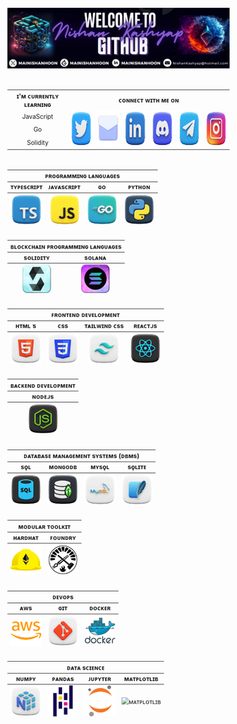 <p align="center">
 <img src="https://github.com/mainishanhoon/mainishanhoon/blob/main/Assests/Github%20Cover%20Page.png" alt="Cover Page"/>
</p>
<!--
## ​ᴀʙᴏᴜᴛ ᴍᴇ
<b>ɪ ʟᴏᴠᴇ ʙʟᴏᴄᴋᴄʜᴀɪɴ ᴛᴇᴄʜɴᴏʟᴏɢʏ, ᴇѕᴘᴇᴄɪᴀʟʟʏ ѕᴍᴀʀᴛ ᴄᴏɴᴛʀᴀᴄᴛѕ, ʙᴇᴄᴀᴜѕᴇ ᴛʜᴇʏ ᴄᴀɴ ᴄʜᴀɴɢᴇ ʜᴏᴡ ɪɴᴅᴜѕᴛʀɪᴇѕ ᴡᴏʀᴋ ʙʏ ᴍᴀᴋɪɴɢ ᴀɢʀᴇᴇᴍᴇɴᴛѕ ᴀᴜᴛᴏᴍᴀᴛɪᴄ ᴀɴᴅ ᴛʀᴜѕᴛᴡᴏʀᴛʜʏ ᴡɪᴛʜᴏᴜᴛ ᴍɪᴅᴅʟᴇᴍᴇɴ. ᴛᴏ ʙʀɪᴅɢᴇ ʙʟᴏᴄᴋᴄʜᴀɪɴ ᴡɪᴛʜ ʀᴇᴀʟ-ᴡᴏʀʟᴅ ᴀᴘᴘʟɪᴄᴀᴛɪᴏɴѕ, ɪ ᴀᴍ ᴄᴜʀʀᴇɴᴛʟʏ ʟᴇᴀʀɴɪɴɢ ꜰʀᴏɴᴛᴇɴᴅ ᴀɴᴅ ʙᴀᴄᴋᴇɴᴅ ᴅᴇᴠᴇʟᴏᴘᴍᴇɴᴛ.</b>
-->
<br/>

<table align="center">
    <tr>
      <th align="center" >ɪ'ᴍ ᴄᴜʀʀᴇɴᴛʟʏ ʟᴇᴀʀɴɪɴɢ</th>
      <th align="center" colspan="6">ᴄᴏɴɴᴇᴄᴛ ᴡɪᴛʜ ᴍᴇ ᴏɴ</th>
    </tr>
    <tr>
    <td align="center">JavaScript</td>
      <td align="center" rowspan="3">
        <a href="https://x.com/mainishanhoon" target="_blank">
          <img src="https://github.com/mainishanhoon/mainishanhoon/blob/main/Assests/Social%20Media/Twitter.png" width="80" height="80" alt="Twitter">
        </a>
      </td>
      <td align="center" rowspan="3">
        <a href="mailto:NishanKashyap@hotmail.com">
        <img src="https://github.com/mainishanhoon/mainishanhoon/blob/main/Assests/Social%20Media/Email.png" width="80" height="80" alt="Email">
        </a>
      </td>
      <td align="center" rowspan="3">
        <a href="https://www.linkedin.com/in/mainishanhoon" target="_blank">
          <img src="https://github.com/mainishanhoon/mainishanhoon/blob/main/Assests/Social%20Media/LinkedIn.png" width="80" height="80" alt="LinkedIn">
        </a>
      </td>
      <td align="center" rowspan="3">
        <a href="https://discordapp.com/users/531301893050204170" target="_blank">
          <img src="https://github.com/mainishanhoon/mainishanhoon/blob/main/Assests/Social%20Media/Discord.png" width="80" height="80" alt="Discord">
        </a>
      </td>
      <td align="center" rowspan="3">
        <a href="https://telegram.me/mainishanhoon" target="_blank">
          <img src="https://github.com/mainishanhoon/mainishanhoon/blob/main/Assests/Social%20Media/Telegram.png" width="80" height="80" alt="Telegram">
        </a>
      </td>
      <td align="center" rowspan="3">
        <a href="https://www.instagram.com/mainishanhoon" target="_blank">
          <img src="https://github.com/mainishanhoon/mainishanhoon/blob/main/Assests/Social%20Media/Instagram.png" width="80" height="80" alt="Instagram">
        </a>
      </td>
    </tr>
    <tr>
    <td align="center">Go</td>
    </tr>
    <tr>
    <td align="center">Solidity</td>
    </tr>
  </table>

<br/>


   <table align="left">
     <thead>
       <tr>
         <th scope="col" colspan ="5">ᴘʀᴏɢʀᴀᴍᴍɪɴɢ ʟᴀɴɢᴜᴀɢᴇѕ</th>
       </tr>
     </thead>
     <tbody>
          <tr>
         <td align ="center"><b>ᴛʏᴘᴇѕᴄʀɪᴘᴛ</b></td>
         <td align ="center"><b>ᴊᴀᴠᴀѕᴄʀɪᴘᴛ</b></td>
         <td align ="center"><b>ɢᴏ</b></td>
         <td align ="center"><b>ᴘʏᴛʜᴏɴ</b></td>
       </tr>
     </tbody>
     <tfoot>
       <tr>
         <td align ="center"><img src="https://github.com/mainishanhoon/mainishanhoon/blob/main/Assests/TypeScript.png" title="ᴛʏᴘᴇѕᴄʀɪᴘᴛ" alt="ᴛʏᴘᴇѕᴄʀɪᴘᴛ" width="70" height="70"/></td>
         <td align ="center"><img src="https://github.com/mainishanhoon/mainishanhoon/blob/main/Assests/JavaScript.png" title="ᴊᴀᴠᴀѕᴄʀɪᴘᴛ" alt="ᴊᴀᴠᴀѕᴄʀɪᴘᴛ" width="70" height="70"/></td>
         <td align ="center"><img src="https://github.com/mainishanhoon/mainishanhoon/blob/main/Assests/Golang.png" title="ɢᴏʟᴀɴɢ" alt="ɢᴏʟᴀɴɢ" width="70" height="70"/></td>
         <td align ="center"><img src="https://github.com/mainishanhoon/mainishanhoon/blob/main/Assests/Python.png" title="ᴘʏᴛʜᴏɴ" alt="ᴘʏᴛʜᴏɴ" width="70" height="70"/></td>     
       </tr>
     </tfoot>
   </table>
   
   <table align="right">
     <thead>
       <tr>
         <th scope="col" colspan ="4">​​ʙʟᴏᴄᴋᴄʜᴀɪɴ ᴘʀᴏɢʀᴀᴍᴍɪɴɢ ʟᴀɴɢᴜᴀɢᴇѕ</th>
       </tr>
     </thead>
     <tbody>
          <tr>
         <td align ="center"><b>ѕᴏʟɪᴅɪᴛʏ</b></td>
         <td align ="center"><b>ѕᴏʟᴀɴᴀ</b></td>
<!--          <td align ="center"><b>ʀᴜѕᴛ</b></td> -->
       </tr>
     </tbody>
     <tfoot>
       <tr>
         <td align ="center"><img src="https://github.com/mainishanhoon/mainishanhoon/blob/main/Assests/Solidity.png" title="ѕᴏʟɪᴅɪᴛʏ" alt="ѕᴏʟɪᴅɪᴛʏ" width="65" height="65"/></td>
         <td align ="center"><img src="https://github.com/mainishanhoon/mainishanhoon/blob/main/Assests/Solana.png" title="ѕᴏʟᴀɴᴀ" alt="ѕᴏʟᴀɴᴀ" width="65" height="65"/></td> 
<!--          <td align ="center"><img src="https://github.com/mainishanhoon/mainishanhoon/blob/main/Assests/Rust.png" title="ʀᴜѕᴛ"  alt="ʀᴜѕᴛ" width="70" height="70"/></td>      -->
       </tr>
     </tfoot>
   </table>
   
  --- 
  
   <br/>
   
   <table align="left">
     <thead>
       <tr>
         <th scope="col" colspan ="6">ꜰʀᴏɴᴛᴇɴᴅ ᴅᴇᴠᴇʟᴏᴘᴍᴇɴᴛ</th>
       </tr>
     </thead>
     <tbody>
          <tr>
         <td align ="center"><b>ʜᴛᴍʟ ƽ</b></td>
         <td align ="center"><b>ᴄѕѕ</b></td>
         <td align ="center"><b>ᴛᴀɪʟᴡɪɴᴅ ᴄѕѕ</b></td>
         <td align ="center"><b>ʀᴇᴀᴄᴛ.ᴊѕ</b></td>
<!--          <td align ="center"><b>ᴀɴɢᴜʟᴀʀ.ᴊѕ</b></td> -->
<!--          <td align ="center"><b>ᴠᴜᴇ.ᴊѕ</b></td> -->
       </tr>
     </tbody>
     <tfoot>
       <tr>
         <td align ="center"><img src="https://github.com/mainishanhoon/mainishanhoon/blob/main/Assests/HTML5.png" title="ʜᴛᴍʟ ƽ" alt="ʜᴛᴍʟ ƽ" width="70" height="70"/></td>
         <td align ="center"><img src="https://github.com/mainishanhoon/mainishanhoon/blob/main/Assests/CSS.png" title="ᴄѕѕ" alt="ᴄѕѕ" width="70" height="70"/></td>
         <td align ="center"><img src="https://github.com/mainishanhoon/mainishanhoon/blob/main/Assests/Tailwind%20CSS.png" title="ᴛᴀɪʟᴡɪɴᴅ ᴄѕѕ" alt="ᴛᴀɪʟᴡɪɴᴅ ᴄѕѕ" width="70" height="70"/></td>     
         <td align ="center"><img src="https://github.com/mainishanhoon/mainishanhoon/blob/main/Assests/React.js.png" title="ʀᴇᴀᴄᴛ.ᴊѕ" alt="ʀᴇᴀᴄᴛ.ᴊѕ" width="70" height="70"/></td>
<!--          <td align ="center"><img src="https://github.com/mainishanhoon/mainishanhoon/blob/main/Assests/Angular.js.png" title="ᴀɴɢᴜʟᴀʀ.ᴊѕ" alt="ᴀɴɢᴜʟᴀʀ.ᴊѕ" width="70" height="70"/></td> -->
<!--          <td align ="center"><img src="https://github.com/mainishanhoon/mainishanhoon/blob/main/Assests/Vue.js.png" title="ᴠᴜᴇ.ᴊѕ" alt="ᴠᴜᴇ.ᴊѕ" width="70" height="70"/></td> -->
       </tr>
     </tfoot>
   </table>
   
   <table align="right">
     <thead>
       <tr>
         <th scope="col" colspan ="2">ʙᴀᴄᴋᴇɴᴅ ᴅᴇᴠᴇʟᴏᴘᴍᴇɴᴛ</th>
       </tr>
     </thead>
     <tbody>
       <tr>
<!--          <td align ="center"><b>ɴᴇѕᴛ.ᴊѕ</b></td> -->
         <td align ="center"><b>ɴᴏᴅᴇ.ᴊѕ</b></td>
       </tr>
     </tbody>
     <tfoot>
       <tr>
<!--          <td align ="center"><img src="https://github.com/mainishanhoon/mainishanhoon/blob/main/Assests/Nest.js.png" title="ɴᴇѕᴛ.ᴊѕ" alt="ɴᴇѕᴛ.ᴊѕ" width="70" height="70"/></td> -->
         <td align ="center"><img src="https://github.com/mainishanhoon/mainishanhoon/blob/main/Assests/Node.js.png" title="ɴᴏᴅᴇ.ᴊѕ"  alt="ɴᴏᴅᴇ.ᴊѕ" width="70" height="70"/></td>     
       </tr>
     </tfoot>
   </table>
   
   <br/>
   
   <table align="left">
     <thead>
       <tr>
         <th scope="col" colspan ="5">​​ᴅᴀᴛᴀʙᴀѕᴇ ᴍᴀɴᴀɢᴇᴍᴇɴᴛ ѕʏѕᴛᴇᴍѕ (ᴅʙᴍѕ)</th>
       </tr>
     </thead>
     <tbody>
          <tr>
         <td align ="center"><b>ѕǫ​​ʟ</b></td>
<!--          <td align ="center"><b>ᴘᴏѕᴛɢʀᴇѕǫʟ</b></td> -->
         <td align ="center"><b>ᴍᴏɴɢᴏᴅʙ</b></td>
         <td align ="center"><b>ᴍʏѕ​​ǫʟ</b></td>
         <td align ="center"><b>ѕǫʟɪᴛᴇ</b></td>
       </tr>
     </tbody>
     <tfoot>
       <tr>
         <td align ="center"><img src="https://github.com/mainishanhoon/mainishanhoon/blob/main/Assests/SQL.png" title="ѕǫ​​ʟ" alt="ѕǫ​​ʟ" width="70" height="70"/></td>
<!--          <td align ="center"><img src="https://github.com/devicons/devicon/blob/master/icons/postgresql/postgresql-original.svg" title="ᴘᴏѕᴛɢʀᴇѕǫ​​ʟ" alt="ᴘᴏѕᴛɢʀᴇѕǫ​​ʟ" width="70" height="70"/></td> -->
         <td align ="center"><img src="https://github.com/mainishanhoon/mainishanhoon/blob/main/Assests/MongoDB.png" title="ᴍᴏɴɢᴏᴅʙ" alt="ᴍᴏɴɢᴏᴅʙ" width="70" height="70"/></td>     
         <td align ="center"><img src="https://github.com/mainishanhoon/mainishanhoon/blob/main/Assests/MySQL.png" title="ᴍʏѕǫ​​ʟ" alt="ᴍʏѕǫ​​ʟ" width="70" height="70"/></td>     
         <td align ="center"><img src="https://github.com/mainishanhoon/mainishanhoon/blob/main/Assests/SQLite.png" title="ѕ🇶​ǫʟɪᴛᴇ" alt="ѕǫ​​ʟɪᴛᴇ" width="70" height="70"/></td>     
       </tr>
     </tfoot>
   </table>
   
   <table align="right">
     <thead>
       <tr>
         <th scope="col" colspan ="2">​​ᴍᴏᴅᴜʟᴀʀ ᴛᴏᴏʟᴋɪᴛ</th>
       </tr>
     </thead>
     <tbody>
          <tr>
         <td align ="center"><b>ʜᴀʀᴅʜᴀᴛ</b></td>
         <td align ="center"><b>ꜰᴏᴜɴᴅʀʏ</b></td>
       </tr>
     </tbody>
     <tfoot>
       <tr>
         <td align ="center"><img src="https://github.com/devicons/devicon/blob/master/icons/hardhat/hardhat-original.svg" title="ʜᴀʀᴅʜᴀᴛ" alt="ʜᴀʀᴅʜᴀᴛ" width="70" height="70"/></td>
         <td align ="center"><img src="https://github.com/foundry-rs/.github/blob/main/profile/logo.png" title="ꜰᴏᴜɴᴅʀʏ" alt="ꜰᴏᴜɴᴅʀʏ" width="70" height="70"/></td>
       </tr>
     </tfoot>
   </table>
   
   <br/>
   
   <table align="left">
     <thead>
       <tr>
         <th scope="col" colspan ="3">ᴅᴇᴠᴏᴘѕ</th>
       </tr>
     </thead>
     <tbody>
          <tr>
         <td align ="center"><b>ᴀᴡѕ</b></td>
         <td align ="center"><b>ɢɪᴛ</b></td>
         <td align ="center"><b>ᴅᴏᴄᴋᴇʀ</b></td>
       </tr>
     </tbody>
     <tfoot>
       <tr>
         <td align ="center"><img src="https://github.com/devicons/devicon/blob/master/icons/amazonwebservices/amazonwebservices-plain-wordmark.svg" title="ᴀᴡѕ" alt="ᴀᴡѕ" width="70" height="70"/></td>
         <td align ="center"><img src="https://github.com/mainishanhoon/mainishanhoon/blob/main/Assests/Git.png" title="ɢɪᴛ" alt="ɢɪᴛ" width="70" height="70"/></td>
         <td align ="center"><img src="https://github.com/devicons/devicon/blob/master/icons/docker/docker-original-wordmark.svg" title="ᴅᴏᴄᴋᴇʀ" alt="ᴅᴏᴄᴋᴇʀ" width="70" height="70"/></td>
       </tr>
     </tfoot>
   </table>
   
   <table align="right">
     <thead>
       <tr>
         <th scope="col" colspan ="4">ᴅᴀᴛᴀ ѕᴄɪᴇɴᴄᴇ</th>
       </tr>
     </thead>
     <tbody>
          <tr>
         <td align ="center"><b>ɴᴜᴍᴘʏ</b></td>
         <td align ="center"><b>ᴘᴀɴᴅᴀѕ</b></td>
         <td align ="center"><b>ᴊᴜᴘʏᴛᴇʀ</b></td>
         <td align ="center"><b>ᴍᴀᴛᴘʟᴏᴛʟɪʙ</b></td>
       </tr>
     </tbody>
     <tfoot>
       <tr>
         <td align ="center"><img src="https://github.com/mainishanhoon/mainishanhoon/blob/main/Assests/NumPy.png" title="ɴᴜᴍᴘʏ" alt="ɴᴜᴍᴘʏ" width="70" height="70"/></td>
         <td align ="center"><img src="https://github.com/devicons/devicon/blob/master/icons/pandas/pandas-original.svg" title="ᴘᴀɴᴅᴀѕ" alt="ᴘᴀɴᴅᴀѕ" width="70" height="70"/></td>
         <td align ="center"><img src="https://github.com/devicons/devicon/blob/master/icons/jupyter/jupyter-original.svg" title="ᴊᴜᴘʏᴛᴇʀ" alt="ᴊᴜᴘʏᴛᴇʀ" width="70" height="70"/></td> 
         <td align ="center"><img src="https://upload.wikimedia.org/wikipedia/commons/thumb/8/84/Matplotlib_icon.svg/2048px-Matplotlib_icon.svg.png" title="ᴍᴀᴛᴘʟᴏᴛʟɪʙ" alt="ᴍᴀᴛᴘʟᴏᴛʟɪʙ" width="70" height="70"/></td>
       </tr>
     </tfoot>
   </table>
   
<br/>

<!--
## ​🇵​​🇷​​🇴​​🇬​​🇷​​🇦​​🇲​​🇲​​🇮​​🇳​​🇬​ ​🇱​​🇦​​🇳​​🇬​​🇺​​🇦​​🇬​​🇪​​🇸​
| JavaScript | Go | Solidity | Python3 |
|:----------:|:----------:|:----------:|:----------:|
|<img src="https://github.com/mainishanhoon/mainishanhoon/blob/main/Assests/JavaScript.png" title="JavaScript" alt="JavaScript" width="80" height="80"/>|<img src="https://github.com/mainishanhoon/mainishanhoon/blob/main/Assests/Golang.png" title="Golang" alt="Golang" width="80" height="80"/>|<img src="https://github.com/devicons/devicon/blob/master/icons/solidity/solidity-original.svg" title="Solidity" alt="Solidity" width="80" height="80"/>|<img src="https://github.com/mainishanhoon/mainishanhoon/blob/main/Assests/Python.png" title="Python"  alt="Python" width="80" height="80"/>|


## 🇫​​🇷​​🇴​​🇳​​🇹​​🇪​​🇳​​🇩​ ​🇩​​🇪​​🇻​​🇪​​🇱​​🇴​​🇵​​🇪​​🇲​​🇪​​🇳​​🇹​
| HTML5 | CSS | Tailwind CSS |
|:----------:|:----------:|:----------:|
|<img src="https://github.com/mainishanhoon/mainishanhoon/blob/main/Assests/HTML5.png" title="HTML5" alt="HTML5" width="80" height="80"/>|<img src="https://github.com/mainishanhoon/mainishanhoon/blob/main/Assests/CSS.png" title="CSS" alt="CSS" width="80" height="80"/>|<img src="https://github.com/mainishanhoon/mainishanhoon/blob/main/Assests/Tailwind%20CSS.png" title="React.js" alt="React.js" width="80" height="80"/>|


## ​🇧​​🇦​​🇨​​🇰​​🇪​​🇳​​🇩​ ​🇩​​🇪​​🇻​​🇪​​🇱​​🇴​​🇵​​🇪​​🇲​​🇪​​🇳​​🇹​
| Node.js |
|:---------:|
|<img src="https://github.com/mainishanhoon/mainishanhoon/blob/main/Assests/Node.js.png" title="Node.js" alt="Node.js" width="80" height="80"/>|


## ​🇩​​🇦​​🇹​​🇦​ ​🇸​​🇨​​🇮​​🇪​​🇳​​🇨​​🇪
| Numpy | Pandas |  Jupyter | Matplotlib |
|:----------:|:----------:|:----------:|:----------:|
|<img src="https://github.com/mainishanhoon/mainishanhoon/blob/main/Assests/NumPy.png" title="Numpy" alt="Numpy" width="80" height="80"/>|<img src="https://github.com/devicons/devicon/blob/master/icons/pandas/pandas-original.svg" title="Pandas" alt="Pandas" width="80" height="80"/>|<img src="https://github.com/devicons/devicon/blob/master/icons/jupyter/jupyter-original-wordmark.svg" title="Jupyter" alt="Jupyter" width="80" height="80"/>|<img src="https://github.com/devicons/devicon/blob/master/icons/matplotlib/matplotlib-original.svg" title="Matplotlib" alt="Matplotlib" width="80" height="80"/>|

## ​🇩​​🇦​​🇹​​🇦​​🇧​​🇦​​🇸​​🇪​ ​🇲​​🇦​​🇳​​🇦​​🇬​​🇪​​🇲​​🇪​​🇳​​🇹​ ​🇸​​🇾​​🇸​​🇹​​🇪​​🇲​​🇸​ (​🇩​​🇧​​🇲​​🇸​)
| SQL | PostgreSQL | MongoDB | MySQL | SQLite |
|:-------:|:-------:|:-------:|:-------:|:-------:|
|<img src="https://github.com/mainishanhoon/mainishanhoon/blob/main/Assests/SQL.png" title="SQL" alt="SQL" width="80" height="80"/>|<img src="https://github.com/devicons/devicon/blob/master/icons/postgresql/postgresql-original.svg" title="PostgreSQL" alt="PostgreSQL" width="80" height="80"/>|<img src="https://github.com/mainishanhoon/mainishanhoon/blob/main/Assests/MongoDB.png" title="MongoDB" alt="MongoDB" width="80" height="80"/>|<img src="https://github.com/mainishanhoon/mainishanhoon/blob/main/Assests/MySQL.png" title="MySQL" alt="MySQL" width="80" height="80"/>|<img src="https://github.com/mainishanhoon/mainishanhoon/blob/main/Assests/SQLite.png" title="SQLite" alt="SQLite" width="80" height="80"/>|

## ​🇲​​🇴​​🇩​​🇺​​🇱​​🇦​​🇷​ ​🇹​​🇴​​🇴​​🇱​​🇰​​🇮​​🇹​
| HardHat | Foundry |
|:----------:|:----------:|
|<img src="https://github.com/devicons/devicon/blob/master/icons/hardhat/hardhat-original.svg" title="Hardhat" alt="Hardhat" width="80" height="80"/>|<img src="https://github.com/mainishanhoon/mainishanhoon/blob/main/Assests/FoundrySS.jpeg" title="Foundry" alt="Foundry" width="159" height="80"/>|

## ​🇩​​🇪​​🇻​​🇴​​🇵​​🇸
| Git | Docker |
|:----------:|:----------:|
|<img src="https://github.com/mainishanhoon/mainishanhoon/blob/main/Assests/Git.png" title="Git" alt="Git" width="80" height="80"/>|<img src="https://github.com/devicons/devicon/blob/master/icons/docker/docker-original-wordmark.svg" title="Docker" alt="Docker" width="80" height="80"/>|
-->
<!-- ## ​🇮​​🇳​​🇹​​🇪​​🇬​​🇷​​🇦​​🇹​​🇪​​🇩​ ​🇩​​🇪​​🇻​​🇪​​🇱​​🇴​​🇵​​🇲​​🇪​​🇳​​🇹​ ​🇪​​🇳​​🇻​​🇮​​🇷​​🇴​​🇳​​🇲​​🇪​​🇳​​🇹​ (​🇮​​🇩​​🇪​) -->
